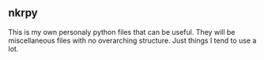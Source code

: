 nkrpy
-----

This is my own personaly python files that can be useful. They will be miscellaneous files with no overarching structure. Just things I tend to use a lot.
